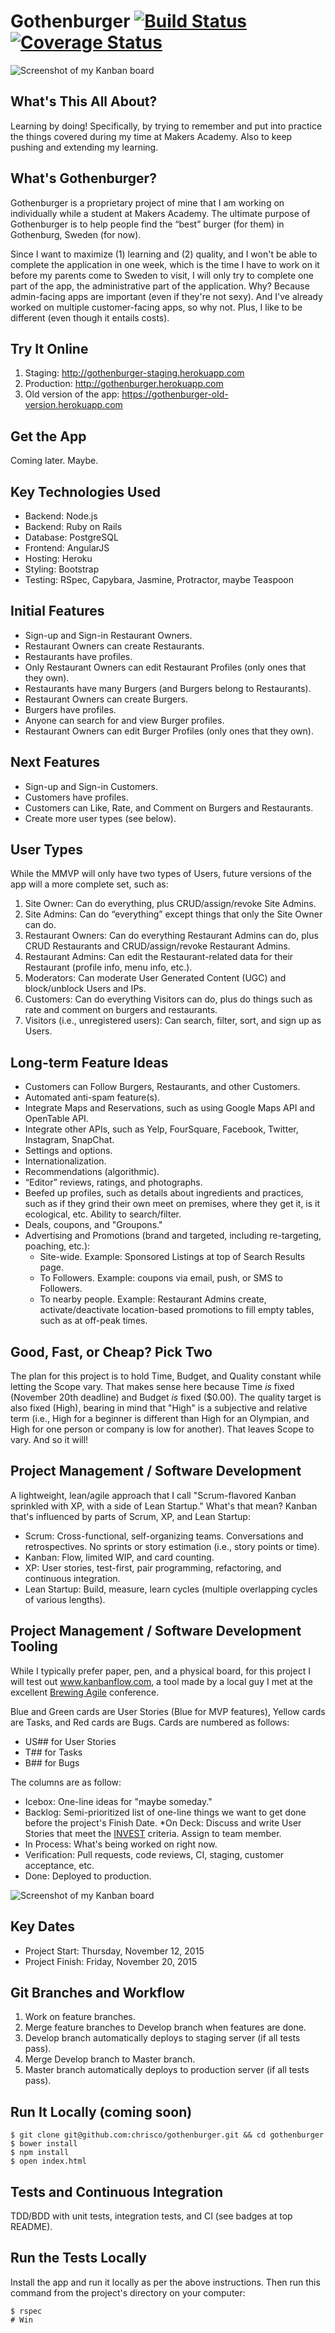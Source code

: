 # Gothenburger [![Build Status](https://semaphoreci.com/api/v1/projects/f80c76e2-5a1f-49ff-a99a-ed7a1b8e3306/603526/badge.svg)](https://semaphoreci.com/chrisco/gothenburger)  [![Coverage Status](https://coveralls.io/repos/chrisco/gothenburger/badge.svg?branch=master&service=github)](https://coveralls.io/github/chrisco/gothenburger?branch=master)

![Screenshot of my Kanban board](https://raw.githubusercontent.com/chrisco/gothenburger/master/pics/eat-more-beef.jpg)

## What's This All About?

Learning by doing!  Specifically, by trying to remember and put into practice the things covered during my time at Makers Academy.  Also to keep pushing and extending my learning.

## What's Gothenburger?

Gothenburger is a proprietary project of mine that I am working on individually while a student at Makers Academy.  The ultimate purpose of Gothenburger is to help people find the “best” burger (for them) in Gothenburg, Sweden (for now).

Since I want to maximize (1) learning and (2) quality, and I won't be able to complete the application in one week, which is the time I have to work on it before my parents come to Sweden to visit, I will only try to complete one part of the app, the administrative part of the application.  Why?  Because admin-facing apps are important (even if they're not sexy).  And I've already worked on multiple customer-facing apps, so why not.  Plus, I like to be different (even though it entails costs).

## Try It Online

1. Staging: http://gothenburger-staging.herokuapp.com
2. Production: http://gothenburger.herokuapp.com
3. Old version of the app: https://gothenburger-old-version.herokuapp.com

## Get the App

Coming later.  Maybe.

## Key Technologies Used

* Backend: Node.js
* Backend: Ruby on Rails
* Database: PostgreSQL
* Frontend: AngularJS
* Hosting: Heroku
* Styling: Bootstrap
* Testing: RSpec, Capybara, Jasmine, Protractor, maybe Teaspoon

## Initial Features

* Sign-up and Sign-in Restaurant Owners.
* Restaurant Owners can create Restaurants.
* Restaurants have profiles.
* Only Restaurant Owners can edit Restaurant Profiles (only ones that they own).
* Restaurants have many Burgers (and Burgers belong to Restaurants).
* Restaurant Owners can create Burgers.
* Burgers have profiles.
* Anyone can search for and view Burger profiles.
* Restaurant Owners can edit Burger Profiles (only ones that they own).

## Next Features

* Sign-up and Sign-in Customers.
* Customers have profiles.
* Customers can Like, Rate, and Comment on Burgers and Restaurants.
* Create more user types (see below).

## User Types

While the MMVP will only have two types of Users, future versions of the app will a more complete set, such as:

1. Site Owner: Can do everything, plus CRUD/assign/revoke Site Admins.
2. Site Admins: Can do “everything” except things that only the Site Owner can do.
3. Restaurant Owners: Can do everything Restaurant Admins can do, plus CRUD Restaurants and CRUD/assign/revoke Restaurant Admins.
4. Restaurant Admins: Can edit the Restaurant-related data for their Restaurant (profile info, menu info, etc.).
5. Moderators: Can moderate User Generated Content (UGC) and block/unblock Users and IPs.
6. Customers: Can do everything Visitors can do, plus do things such as rate and comment on burgers and restaurants.
7. Visitors (i.e., unregistered users): Can search, filter, sort, and sign up as Users.

## Long-term Feature Ideas

* Customers can Follow Burgers, Restaurants, and other Customers.
* Automated anti-spam feature(s).
* Integrate Maps and Reservations, such as using Google Maps API and OpenTable API.
* Integrate other APIs, such as Yelp, FourSquare, Facebook, Twitter, Instagram, SnapChat.
* Settings and options.
* Internationalization.
* Recommendations (algorithmic).
* “Editor” reviews, ratings, and photographs.
* Beefed up profiles, such as details about ingredients and practices, such as if they grind their own meet on premises, where they get it, is it ecological, etc.  Ability to search/filter.
* Deals, coupons, and "Groupons."
* Advertising and Promotions (brand and targeted, including re-targeting, poaching, etc.):
  * Site-wide.  Example: Sponsored Listings at top of Search Results page.
  * To Followers.  Example: coupons via email, push, or SMS to Followers.
  * To nearby people.  Example: Restaurant Admins create, activate/deactivate location-based promotions to fill empty tables, such as at off-peak times.

## Good, Fast, or Cheap?  Pick Two

The plan for this project is to hold Time, Budget, and Quality constant while letting the Scope vary.  That makes sense here because Time *is* fixed (November 20th deadline) and Budget *is* fixed ($0.00).  The quality target is also fixed (High), bearing in mind that "High" is a subjective and relative term (i.e., High for a beginner is different than High for an Olympian, and High for one person or company is low for another).  That leaves Scope to vary.  And so it will!

## Project Management / Software Development

A lightweight, lean/agile approach that I call "Scrum-flavored Kanban sprinkled with XP, with a side of Lean Startup."  What's that mean?  Kanban that's influenced by parts of Scrum, XP, and Lean Startup:

* Scrum: Cross-functional, self-organizing teams.  Conversations and retrospectives.  No sprints or story estimation (i.e., story points or time).
* Kanban: Flow, limited WIP, and card counting.
* XP: User stories, test-first, pair programming, refactoring, and continuous integration.
* Lean Startup: Build, measure, learn cycles (multiple overlapping cycles of various lengths).

## Project Management / Software Development Tooling

While I typically prefer paper, pen, and a physical board, for this project I will test out www.kanbanflow.com, a tool made by a local guy I met at the excellent [Brewing Agile](https://brewingagile.org/) conference.

Blue and Green cards are User Stories (Blue for MVP features), Yellow cards are Tasks, and Red cards are Bugs.  Cards are numbered as follows:

* US## for User Stories
* T## for Tasks
* B## for Bugs

The columns are as follow:

* Icebox: One-line ideas for "maybe someday."
* Backlog: Semi-prioritized list of one-line things we want to get done before the project's Finish Date.
*On Deck: Discuss and write User Stories that meet the [INVEST](https://en.wikipedia.org/wiki/INVEST_(mnemonic)) criteria.  Assign to team member.
* In Process: What's being worked on right now.
* Verification: Pull requests, code reviews, CI, staging, customer acceptance, etc.
* Done: Deployed to production.

![Screenshot of my Kanban board](https://raw.githubusercontent.com/chrisco/gothenburger/master/pics/kanbanflow-2015-11-13.png)

## Key Dates

* Project Start: Thursday, November 12, 2015
* Project Finish: Friday, November 20, 2015

## Git Branches and Workflow

1. Work on feature branches.
2. Merge feature branches to Develop branch when features are done.
3. Develop branch automatically deploys to staging server (if all tests pass).
4. Merge Develop branch to Master branch.
5. Master branch automatically deploys to production server (if all tests pass).

## Run It Locally (coming soon)

````
$ git clone git@github.com:chrisco/gothenburger.git && cd gothenburger
$ bower install
$ npm install
$ open index.html
````

## Tests and Continuous Integration

TDD/BDD with unit tests, integration tests, and CI (see badges at top README).

## Run the Tests Locally

Install the app and run it locally as per the above instructions.  Then run this command from the project's directory on your computer:

````
$ rspec
# Win
````
